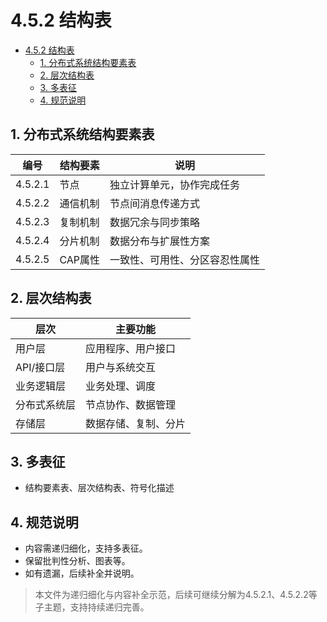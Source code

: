 # 4.5.2 结构表


<!-- TOC START -->

- [4.5.2 结构表](#452-结构表)
  - [1. 分布式系统结构要素表](#1-分布式系统结构要素表)
  - [2. 层次结构表](#2-层次结构表)
  - [3. 多表征](#3-多表征)
  - [4. 规范说明](#4-规范说明)

<!-- TOC END -->

## 1. 分布式系统结构要素表

| 编号 | 结构要素 | 说明 |
|------|----------|------|
| 4.5.2.1 | 节点 | 独立计算单元，协作完成任务 |
| 4.5.2.2 | 通信机制 | 节点间消息传递方式 |
| 4.5.2.3 | 复制机制 | 数据冗余与同步策略 |
| 4.5.2.4 | 分片机制 | 数据分布与扩展性方案 |
| 4.5.2.5 | CAP属性 | 一致性、可用性、分区容忍性属性 |

## 2. 层次结构表

| 层次 | 主要功能 |
|------|----------|
| 用户层 | 应用程序、用户接口 |
| API/接口层 | 用户与系统交互 |
| 业务逻辑层 | 业务处理、调度 |
| 分布式系统层 | 节点协作、数据管理 |
| 存储层 | 数据存储、复制、分片 |

## 3. 多表征

- 结构要素表、层次结构表、符号化描述

## 4. 规范说明

- 内容需递归细化，支持多表征。
- 保留批判性分析、图表等。
- 如有遗漏，后续补全并说明。

> 本文件为递归细化与内容补全示范，后续可继续分解为4.5.2.1、4.5.2.2等子主题，支持持续递归完善。
